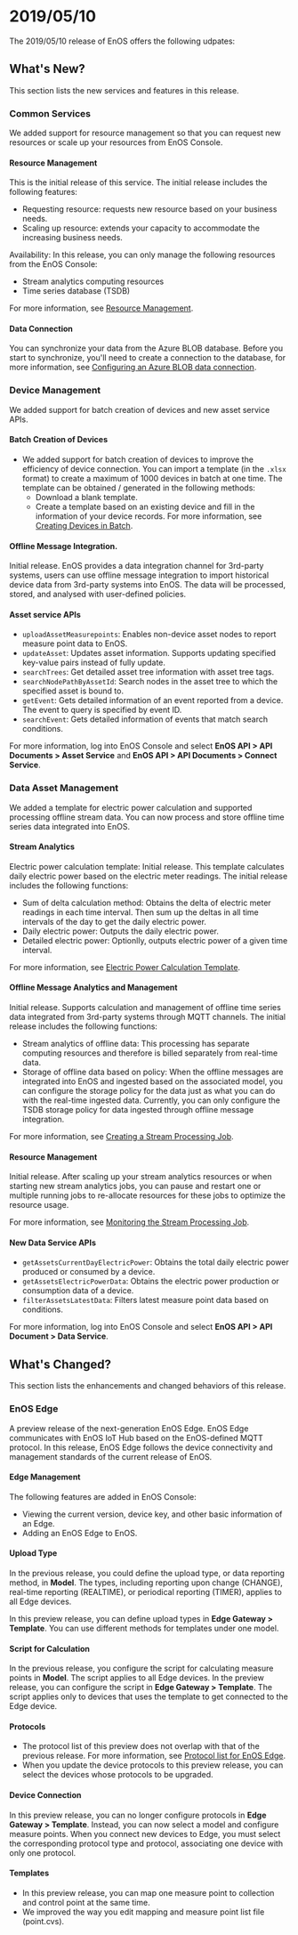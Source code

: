 # 2019/05/10

The 2019/05/10 release of EnOS offers the following udpates:

## What's New?

This section lists the new services and features in this release.

### Common Services

We added support for resource management so that you can request new resources or scale up your resources from EnOS Console.

#### Resource Management

This is the initial release of this service. The initial release includes the following features:
- Requesting resource: requests new resource based on your business needs.
- Scaling up resource: extends your capacity to accommodate the increasing business needs.

Availability: In this release, you can only manage the following resources from the EnOS Console:
- Stream analytics computing resources
- Time series database (TSDB)

For more information, see [Resource Management](/docs/enos/en/latest/resourcemanagement/overview.html).

#### Data Connection

You can synchronize your data from the Azure BLOB database. Before you start to synchronize, you'll need to create a connection to the database, for more information, see [Configuring an Azure BLOB data connection](/docs/offline-data/en/latest/data_source/connecting_blob.html).

### Device Management

We added support for batch creation of devices and new asset service APIs.

#### Batch Creation of Devices

- We added support for batch creation of devices to improve the efficiency of device connection. You can import a template (in the `.xlsx` format) to create a maximum of 1000 devices in batch at one time. The template can be obtained / generated in the following methods:
  - Download a blank template.
  - Create a template based on an existing device and fill in the information of your device records.
For more information, see [Creating Devices in Batch](/docs/device-connection/en/latest/howto/device/manage/creating_device_in_batch).

#### Offline Message Integration.

Initial release. EnOS provides a data integration channel for 3rd-party systems, users can use offline message integration to import historical device data from 3rd-party systems into EnOS. The data will be processed, stored, and analysed with user-defined policies.

#### Asset service APIs

- `uploadAssetMeasurepoints`: Enables non-device asset nodes to report measure point data to EnOS.
- `updateAsset`: Updates asset information. Supports updating specified key-value pairs instead of fully update.
- `searchTrees`: Get detailed asset tree information with asset tree tags.
- `searchNodePathByAssetId`: Search nodes in the asset tree to which the specified asset is bound to.
- `getEvent`: Gets detailed information of an event reported from a device. The event to query is specified by event ID.
- `searchEvent`: Gets detailed information of events that match search conditions.

For more information, log into EnOS Console and select **EnOS API > API Documents > Asset Service** and **EnOS API > API Documents > Connect Service**.

### Data Asset Management

We added a template for electric power calculation and supported processing offline stream data. You can now process and store offline time series data integrated into EnOS.

#### Stream Analytics

Electric power calculation template: Initial release. This template calculates daily electric power based on the electric meter readings. The initial release includes the following functions:
- Sum of delta calculation method: Obtains the delta of electric meter readings in each time interval. Then sum up the deltas in all time intervals of the day to get the daily electric power.
- Daily electric power: Outputs the daily electric power.
- Detailed electric power: Optionlly, outputs electric power of a given time interval.

For more information, see [Electric Power Calculation Template](/docs/data-asset/en/latest/learn/pi_template_overview.html).

#### Offline Message Analytics and Management

Initial release. Supports calculation and management of offline time series data integrated from 3rd-party systems through MQTT channels. The initial release includes the following functions:

- Stream analytics of offline data: This processing has separate computing resources and therefore is billed separately from real-time data.
- Storage of offline data based on policy: When the offline messages are integrated into EnOS and ingested based on the associated model, you can configure the storage policy for the data just as what you can do with the real-time ingested data. Currently, you can only configure the TSDB storage policy for data ingested through offline message integration.

For more information, see [Creating a Stream Processing Job](/docs/data-asset/en/latest/howto/stream/creating_job.html).

#### Resource Management

Initial release. After scaling up your stream analytics resources or when starting new stream analytics jobs, you can pause and restart one or multiple running jobs to re-allocate resources for these jobs to optimize the resource usage.

For more information, see [Monitoring the Stream Processing Job](/docs/data-asset/en/dev/howto/stream/monitoring_job.html).

<!--#### Archive Storage Policy

Initial release. You can use this feature to archive data rarely visited but taking up much storage. The data to be archived will be archived in the storage system under the path you configured. This feature includes the following functions:
- Archiving data reported from device or data that have been stream analyzed.
- Defining the attributes of the data to be archived, including format, encoding, column delimiter, compression format, and maximum file size.
- Configuring archiving period based on data size and time sensitivity of your business needs. The value range of the archiving period is 1 to 24 hours. You can now archive your data to Amazon BLOB storage.-->


#### New Data Service APIs

- `getAssetsCurrentDayElectricPower`: Obtains the total daily electric power produced or consumed by a device.
- `getAssetsElectricPowerData`: Obtains the electric power production or consumption data of a device.
- `filterAssetsLatestData`: Filters latest measure point data based on conditions.

For more information, log into EnOS Console and select **EnOS API > API Document > Data Service**.



## What's Changed?

This section lists the enhancements and changed behaviors of this release.

### EnOS Edge

A preview release of the next-generation EnOS Edge. EnOS Edge communicates with EnOS IoT Hub based on the EnOS-defined MQTT protocol. In this release, EnOS Edge follows the device connectivity and management standards of the current release of EnOS. 

#### Edge Management

The following features are added in EnOS Console:

- Viewing the current version, device key, and other basic information of an Edge.
- Adding an EnOS Edge to EnOS.

#### Upload Type

In the previous release, you could define the upload type, or data reporting method, in **Model**. The types, including reporting upon change (CHANGE), real-time reporting (REALTIME), or periodical reporting (TIMER), applies to all Edge devices. 

In this preview release, you can define upload types in **Edge Gateway > Template**. You can use different methods for templates under one model.

#### Script for Calculation

In the previous release, you configure the script for calculating measure points in **Model**. The script applies to all Edge devices.
In the preview release, you can configure the script in **Edge Gateway > Template**. The script applies only to devices that uses the template to get connected to the Edge device.

#### Protocols

- The protocol list of this preview does not overlap with that of the previous release. For more information, see [Protocol list for EnOS Edge](/docs/enos-edge/en/dev/appendix/protocol_list).
- When you update the device protocols to this preview release, you can select the devices whose protocols to be upgraded.


#### Device Connection

In this preview release, you can no longer configure protocols in **Edge Gateway > Template**. Instead, you can now select a model and configure measure points. When you connect new devices to Edge, you must select the corresponding protocol type and protocol, associating one device with only one protocol.

#### Templates

- In this preview release, you can map one measure point to collection and control point at the same time.
- We improved the way you edit mapping and measure point list file (point.cvs). 



